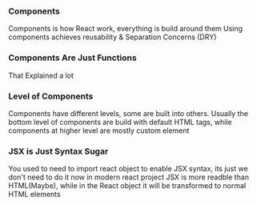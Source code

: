### Components
Components is how React work, everything is build around them
Using components achieves reusability & Separation Concerns (DRY)

### Components Are Just Functions
That Explained a lot

### Level of Components
Components have different levels, some are built into others. Usually the bottom level of components are build with default HTML tags, while components at higher level are mostly custom element <ExpenseItem></ExpenseItem>

### JSX is Just Syntax Sugar
You used to need to import react object to enable JSX syntax, its just we don't need to do it now in modern react project
JSX is more readble than HTML(Maybe), while in the React object it will be transformed to normal HTML elements